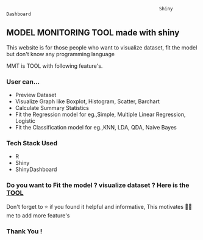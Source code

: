                                                             Shiny Dashboard 
## MODEL MONITORING TOOL made with shiny 

<p>This website is for those people who want to visualize dataset, fit the model but don't know any programming language <p>
<p>MMT is TOOL with following feature's. <p>
<h3>User can...</h3>
 <ul>
 <li>Preview Dataset</li>
 <li>Visualize Graph like Boxplot, Histogram, Scatter, Barchart</li>
 <li>Calculate Summary Statistics</li>
 <li>Fit the Regression model for eg.,Simple, Multiple Linear Regression, Logistic</li>
 <li>Fit the Classification model for eg.,KNN, LDA, QDA, Naive Bayes</li>
 </ul>

<h3>Tech Stack Used</h3>
 <ul>
 <li>R</li>
 <li>Shiny</li>
 <li>ShinyDashboard</li>
 </ul>
 
<h3>Do you want to Fit the model ? visualize dataset ? Here is the <a href="https://prachigore29.shinyapps.io/Finance_Calculator/">TOOL</a></h3>
<p>Don't forget to ⭐ if you found it helpful and informative, This motivates 🚀🚀 me to add more feature's</p>

<h3>Thank You !</h3>
<br>
